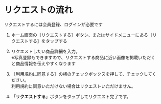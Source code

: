 # リクエストの流れ

リクエストするには会員登録、ログインが必要です

1. ホーム画面の［リクエストする］ボタン、またはサイドメニューにある［リクエストする］をタップする

1. リクエストしたい商品詳細を入力。  
※写真登録もできますので、リクエストする商品に近い画像を掲載いただくと商品情報を伝えやすくなります

1. ［利用規約に同意する］の横のチェックボックスを押して、チェックしてください。  
利用規約に同意いただけない場合はリクエストいただけません。

1. 「**リクエストする**」ボタンをタップしてリクエスト完了です。